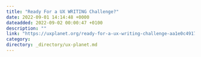 ```yaml
---
title: "Ready For a UX WRITING Challenge?"
date: 2022-09-01 14:14:48 +0000
dateadded: 2022-09-02 00:00:47 +0100
description: ""
link: "https://uxplanet.org/ready-for-a-ux-writing-challenge-aa1e0c4917b1?source=rss----819cc2aaeee0---4"
category:
directory: _directory/ux-planet.md
---
```

